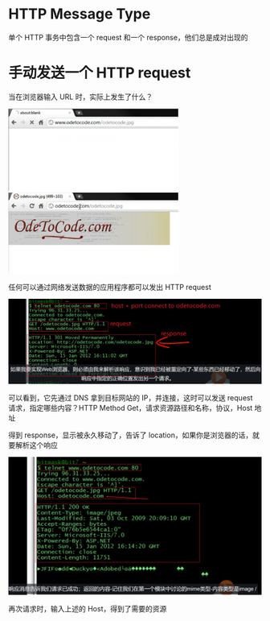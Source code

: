# HTTP Message Type

单个 HTTP 事务中包含一个 request 和一个 response，他们总是成对出现的



# 手动发送一个 HTTP request



当在浏览器输入 URL 时，实际上发生了什么？

<img src="img\a_manual_request_2.png" style="zoom: 33%;" />



<img src="img\a_manual_request_0.png" style="zoom:33%;" />



任何可以通过网络发送数据的应用程序都可以发出 HTTP request

![](img\a_manual_request.png)



可以看到，它先通过 DNS 拿到目标网站的 IP，并连接，这时可以发送 request 请求，指定哪些内容？HTTP Method Get，请求资源路径和名称，协议，Host 地址

得到 response，显示被永久移动了，告诉了 location，如果你是浏览器的话，就要解析这个响应



![](img\a_manual_request_1.png)



再次请求时，输入上述的 Host，得到了需要的资源

